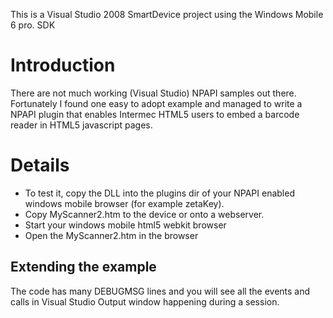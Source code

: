 This is a Visual Studio 2008 SmartDevice project using the Windows Mobile 6 pro. SDK

# Introduction #

There are not much working (Visual Studio) NPAPI samples out there. Fortunately I found one easy to adopt example and managed to write a NPAPI plugin that enables Intermec HTML5 users to embed a barcode reader in HTML5 javascript pages.

# Details #

  * To test it, copy the DLL into the plugins dir of your NPAPI enabled windows mobile browser (for example zetaKey).
  * Copy MyScanner2.htm to the device or onto a webserver.
  * Start your windows mobile html5 webkit browser
  * Open the MyScanner2.htm in the browser

## Extending the example ##

The code has many DEBUGMSG lines and you will see all the events and calls in Visual Studio Output window happening during a session.